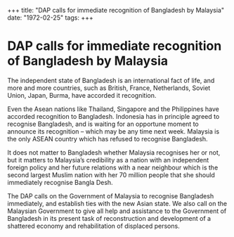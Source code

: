 +++ 
title: "DAP calls for immediate recognition of Bangladesh by Malaysia"
date: "1972-02-25"
tags:
+++

# DAP calls for immediate recognition of Bangladesh by Malaysia

The independent state of Bangladesh is an international fact of life, and more and more countries, such as British, France, Netherlands, Soviet Union, Japan, Burma, have accorded it recognition.

Even the Asean nations like Thailand, Singapore and the Philippines have accorded recognition to Bangladesh. Indonesia has in principle agreed to recognise Bangladesh, and is waiting for an opportune moment to announce its recognition – which may be any time next week. Malaysia is the only ASEAN country which has refused to recognise Bangladesh.

It does not matter to Bangladesh whether Malaysia recognises her or not, but it matters to Malaysia’s credibility as a nation with an independent foreign policy and her future relations with a near neighbour which is the second largest Muslim nation with her 70 million people that she should immediately recognise Bangla Desh.

The DAP calls on the Government of Malaysia to recognise Bangladesh immediately, and establish ties with the new Asian state. We also call on the Malaysian Government to give all help and assistance to the Government of Bangladesh in its present task of reconstruction and development of a shattered economy and rehabilitation of displaced persons.
 
